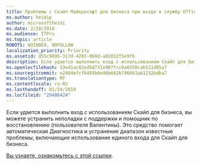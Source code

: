 ```yaml
---
title: Проблемы с Скайп Майкрософт для бизнеса при входе в службу Office 365
ms.author: heidip
author: microsoftheidi
ms.date: 2/20/2018
ms.audience: ITPro
ms.topic: article
ROBOTS: NOINDEX, NOFOLLOW
localization_priority: Priority
ms.assetid: d55c9095-317d-4283-860d-a82032f5e9f6
description: Если удается выполнить вход с использованием Скайп для бизнеса, вы можете устранить неполадки с поддержки и помощник по восстановлению (пользователя Валентины). Это средство помогает автоматическая Диагностика и устранение диапазон известные проблемы, включающие использование единого входа для Скайп для бизнеса.
ms.openlocfilehash: 53ed1ac82ed5d731e987fcc0a0350cab511d05a7
ms.sourcegitcommit: e2864efcfb493b6e46b662b746661a61232bdba7
ms.translationtype: MT
ms.contentlocale: ru-RU
ms.lasthandoff: 01/24/2019
ms.locfileid: "29486424"
---
```

Если удается выполнить вход с использованием Скайп для бизнеса, вы можете устранить неполадки с поддержки и помощник по восстановлению (пользователя Валентины). Это средство помогает автоматическая Диагностика и устранение диапазон известные проблемы, включающие использование единого входа для Скайп для бизнеса.
  
[Вы узнаете, ознакомьтесь с этой ссылки](https://support.microsoft.com/en-us/help/4087361/troubleshooting-office-365-issues-signing-in-to-skype-for-business).
  

